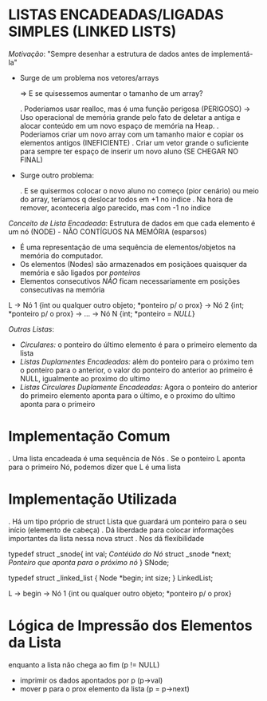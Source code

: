 # LISTAS  ENCADEADAS/LIGADAS SIMPLES (LINKED LISTS)

*Motivação*: "Sempre desenhar a estrutura de dados antes de implementá-la"

- Surge de um problema nos vetores/arrays

    => E se quisessemos aumentar o tamanho de um array?

    . Poderiamos usar realloc, mas é uma função perigosa (PERIGOSO) -> Uso operacional de memória grande pelo fato de deletar a antiga e alocar conteúdo em um novo espaço de memória na Heap. 
    . Poderiamos criar um novo array com um tamanho maior e copiar os elementos antigos (INEFICIENTE)
    . Criar um vetor grande o suficiente para sempre ter espaço de inserir um novo aluno (SE CHEGAR NO FINAL)

- Surge outro problema:

    . E se quisermos colocar o novo aluno no começo (pior cenário) ou meio do array, teríamos q deslocar todos em +1 no indice
    . Na hora de remover, aconteceria algo parecido, mas com -1 no indice

*Conceito de Lista Encadeada*: Estrutura de dados em que cada elemento é um nó (NODE) - NÃO CONTÍGUOS NA MEMÓRIA (esparsos)

- É uma representação de uma sequência de elementos/objetos na memória do computador.
- Os elementos (Nodes) são armazenados em posiçãoes quaisquer da memória e são ligados por *ponteiros*
- Elementos consecutivos *NÃO* ficam necessariamente em posições consecutivas na memória

L -> Nó 1 {int ou qualquer outro objeto; *ponteiro p/ o prox} -> Nó 2 {int; *ponteiro p/ o prox} -> ... -> Nó N {int; *ponteiro = _NULL_}

*Outras Listas*:

- _Circulares:_ o ponteiro do último elemento é para o primeiro elemento da lista
- _Listas Duplamentes Encadeadas:_ além do ponteiro para o próximo tem o ponteiro para o anterior, o valor do ponteiro do anterior ao primeiro é NULL,
igualmente ao proximo do ultimo
- _Listas Circulares Duplamente Encadeadas:_ Agora o ponteiro do anterior do primeiro elemento aponta para o último, e o proximo do ultimo aponta para o primeiro

# Implementação Comum

. Uma lista encadeada é uma sequência de Nós
. Se o ponteiro L aponta para o primeiro Nó, podemos dizer que L é uma lista

# Implementação Utilizada

. Há um tipo próprio de struct Lista que guardará um ponteiro para o seu início (elemento de cabeça)
. Dá liberdade para colocar informações importantes da lista nessa nova struct 
. Nos dá flexibilidade

typedef struct _snode{
    int val; *Contéúdo do Nó*
    struct _snode *next; *Ponteiro que aponta para o próximo nó*
} SNode;
 
typedef struct _linked_list {
    Node *begin; 
    int size;
} LinkedList;

L -> begin ->  Nó 1 {int ou qualquer outro objeto; *ponteiro p/ o prox}

# Lógica de Impressão dos Elementos da Lista

enquanto a lista não chega ao fim (p != NULL)
- imprimir os dados apontados por p (p->val)
- mover p para o prox elemento da lista (p = p->next)